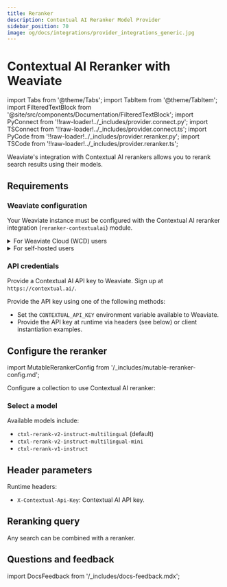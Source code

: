 ```yaml
---
title: Reranker
description: Contextual AI Reranker Model Provider
sidebar_position: 70
image: og/docs/integrations/provider_integrations_generic.jpg
---
```


# Contextual AI Reranker with Weaviate

import Tabs from '@theme/Tabs';
import TabItem from '@theme/TabItem';
import FilteredTextBlock from '@site/src/components/Documentation/FilteredTextBlock';
import PyConnect from '!!raw-loader!../_includes/provider.connect.py';
import TSConnect from '!!raw-loader!../_includes/provider.connect.ts';
import PyCode from '!!raw-loader!../_includes/provider.reranker.py';
import TSCode from '!!raw-loader!../_includes/provider.reranker.ts';

Weaviate's integration with Contextual AI rerankers allows you to rerank search results using their models.

## Requirements

### Weaviate configuration

Your Weaviate instance must be configured with the Contextual AI reranker integration (`reranker-contextualai`) module.

<details>
  <summary>For Weaviate Cloud (WCD) users</summary>

This integration is enabled by default on Weaviate Cloud (WCD) serverless instances.

</details>

<details>
  <summary>For self-hosted users</summary>

- Check the [cluster metadata](/deploy/configuration/meta.md) to verify if the module is enabled.
- Follow the [how-to configure modules](../../configuration/modules.md) guide to enable the module in Weaviate.

</details>

### API credentials

Provide a Contextual AI API key to Weaviate. Sign up at `https://contextual.ai/`.

Provide the API key using one of the following methods:

- Set the `CONTEXTUAL_API_KEY` environment variable available to Weaviate.
- Provide the API key at runtime via headers (see below) or client instantiation examples.

<Tabs groupId="languages">

  <TabItem value="py" label="Python API v4">
    <FilteredTextBlock
      text={PyConnect}
      startMarker="# START ContextualAIInstantiation"
      endMarker="# END ContextualAIInstantiation"
      language="py"
    />
  </TabItem>

  <TabItem value="js" label="JS/TS API v3">
    <FilteredTextBlock
      text={TSConnect}
      startMarker="// START ContextualAIInstantiation"
      endMarker="// END ContextualAIInstantiation"
      language="ts"
    />
  </TabItem>

</Tabs>

## Configure the reranker

import MutableRerankerConfig from '/_includes/mutable-reranker-config.md';

<MutableRerankerConfig />

Configure a collection to use Contextual AI reranker:

<Tabs groupId="languages">
  <TabItem value="py" label="Python API v4">
    <FilteredTextBlock
      text={PyCode}
      startMarker="# START RerankerContextualAIBasic"
      endMarker="# END RerankerContextualAIBasic"
      language="py"
    />
  </TabItem>

  <TabItem value="js" label="JS/TS API v3">
    <FilteredTextBlock
      text={TSCode}
      startMarker="// START RerankerContextualAIBasic"
      endMarker="// END RerankerContextualAIBasic"
      language="ts"
    />
  </TabItem>

</Tabs>

### Select a model

Available models include:

- `ctxl-rerank-v2-instruct-multilingual` (default)
- `ctxl-rerank-v2-instruct-multilingual-mini`
- `ctxl-rerank-v1-instruct`

<Tabs groupId="languages">
  <TabItem value="py" label="Python API v4">
    <FilteredTextBlock
      text={PyCode}
      startMarker="# START RerankerContextualAICustomModel"
      endMarker="# END RerankerContextualAICustomModel"
      language="py"
    />
  </TabItem>

  <TabItem value="js" label="JS/TS API v3">
    <FilteredTextBlock
      text={TSCode}
      startMarker="// START RerankerContextualAICustomModel"
      endMarker="// END RerankerContextualAICustomModel"
      language="ts"
    />
  </TabItem>

</Tabs>

## Header parameters

Runtime headers:

- `X-Contextual-Api-Key`: Contextual AI API key.

## Reranking query

Any search can be combined with a reranker.

<Tabs groupId="languages">

 <TabItem value="py" label="Python API v4">
    <FilteredTextBlock
      text={PyCode}
      startMarker="# START RerankerQueryExample"
      endMarker="# END RerankerQueryExample"
      language="py"
    />
  </TabItem>

 <TabItem value="js" label="JS/TS API v3">
    <FilteredTextBlock
      text={TSCode}
      startMarker="// START RerankerQueryExample"
      endMarker="// END RerankerQueryExample"
      language="ts"
    />
  </TabItem>

</Tabs>

## Questions and feedback

import DocsFeedback from '/_includes/docs-feedback.mdx';

<DocsFeedback/>


